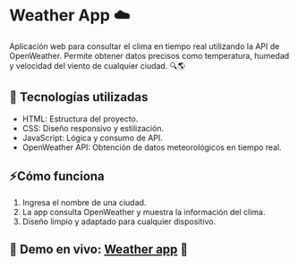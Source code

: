 # Weather App ☁️
Aplicación web para consultar el clima en tiempo real utilizando la API de OpenWeather. Permite obtener datos precisos como temperatura, humedad y velocidad del viento de cualquier ciudad. 🔍🌎

## 🚀 Tecnologías utilizadas
* HTML: Estructura del proyecto.
* CSS: Diseño responsivo y estilización.
* JavaScript: Lógica y consumo de API.
* OpenWeather API: Obtención de datos meteorológicos en tiempo real.

## ⚡Cómo funciona
1. Ingresa el nombre de una ciudad.
2. La app consulta OpenWeather y muestra la información del clima.
3. Diseño limpio y adaptado para cualquier dispositivo.

## 📌 Demo en vivo: [Weather app](https://weatherappjuanmfuentes.netlify.app/) 🔗
